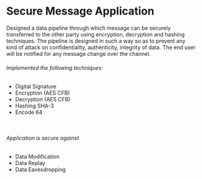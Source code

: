 # Secure Message Application 

Designed a data pipeline through which message can be securely transferred to the other party using encryption, decryption and hashing techniques. The pipeline is designed in such a way so as to prevent any kind of attack on confidentiality, authenticity, integrity of data. The end user will be notified for any message change over the channel.

<h6>Implemented the following techniques:</h6>
<ul>
<li>Digital Signature</li>
<li>Encryption (AES CFB)</li>
<li>Decryption (AES CFB)</li>
<li>Hashing SHA-3</li>
<li>Encode 64</li>
</ul></br>

<h6>Application is secure against</h6>
<ul>
<li>Data Modification</li>
<li>Data Replay</li>
<li>Data Eavesdropping</li>
</ul>
